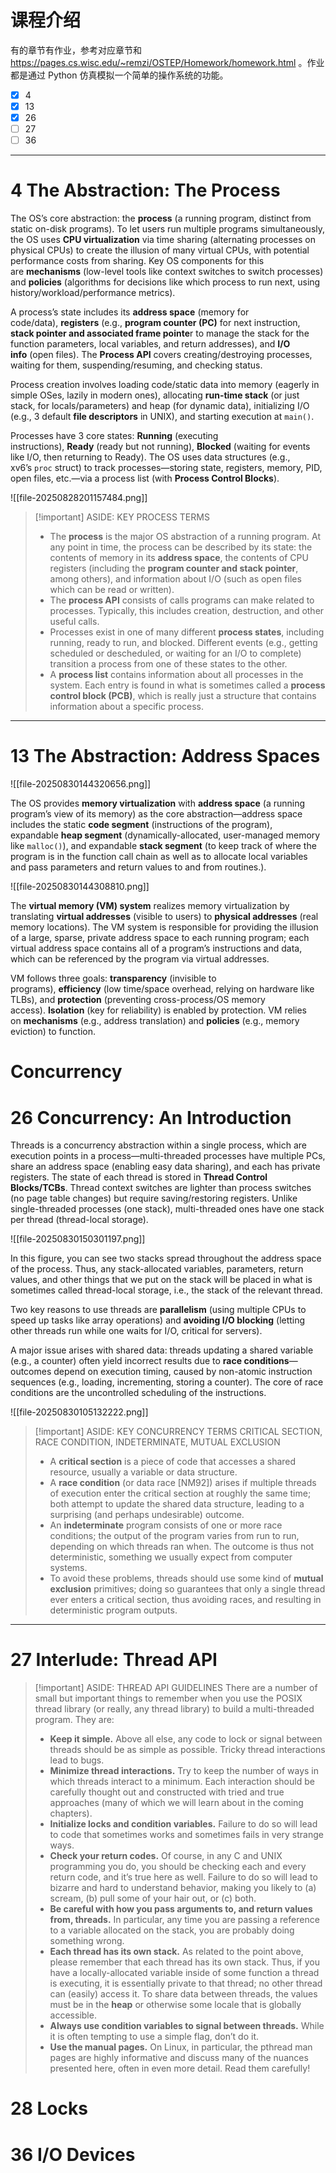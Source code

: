 # 课程介绍

有的章节有作业，参考对应章节和 https://pages.cs.wisc.edu/~remzi/OSTEP/Homework/homework.html 。作业都是通过 Python 仿真模拟一个简单的操作系统的功能。

- [x] 4
- [x] 13
- [x] 26
- [ ] 27
- [ ] 36

---

# 4 The Abstraction: The Process

The OS’s core abstraction: the **process** (a running program, distinct from static on-disk programs). To let users run multiple programs simultaneously, the OS uses **CPU virtualization** via time sharing (alternating processes on physical CPUs) to create the illusion of many virtual CPUs, with potential performance costs from sharing. Key OS components for this are **mechanisms** (low-level tools like context switches to switch processes) and **policies** (algorithms for decisions like which process to run next, using history/workload/performance metrics).

A process’s state includes its **address space** (memory for code/data), **registers** (e.g., **program counter (PC)** for next instruction, **stack pointer and associated frame pointe**r to manage the stack for the function parameters, local variables, and return addresses), and **I/O info** (open files). The **Process API** covers creating/destroying processes, waiting for them, suspending/resuming, and checking status.

Process creation involves loading code/static data into memory (eagerly in simple OSes, lazily in modern ones), allocating **run-time stack** (or just stack, for locals/parameters) and heap (for dynamic data), initializing I/O (e.g., 3 default **file descriptors** in UNIX), and starting execution at `main()`.

Processes have 3 core states: **Running** (executing instructions), **Ready** (ready but not running), **Blocked** (waiting for events like I/O, then returning to Ready). The OS uses data structures (e.g., xv6’s `proc` struct) to track processes—storing state, registers, memory, PID, open files, etc.—via a process list (with **Process Control Blocks**).

![[file-20250828201157484.png]]

> [!important] ASIDE: KEY PROCESS TERMS
> - The **process** is the major OS abstraction of a running program. At any point in time, the process can be described by its state: the contents of memory in its **address space**, the contents of CPU registers (including the **program counter and stack pointer**, among others), and information about I/O (such as open files which can be read or written).
> - The **process API** consists of calls programs can make related to processes. Typically, this includes creation, destruction, and other useful calls.
> - Processes exist in one of many different **process states**, including running, ready to run, and blocked. Different events (e.g., getting scheduled or descheduled, or waiting for an I/O to complete) transition a process from one of these states to the other.
> - A **process list** contains information about all processes in the system. Each entry is found in what is sometimes called a **process control block (PCB)**, which is really just a structure that contains information about a specific process.

---

# 13 The Abstraction: Address Spaces

![[file-20250830144320656.png]]

The OS provides **memory virtualization** with **address space** (a running program’s view of its memory) as the core abstraction—address space includes the static **code segment** (instructions of the program), expandable **heap segment** (dynamically-allocated, user-managed memory like `malloc()`), and expandable **stack segment** (to keep track of where the program is in the function call chain as well as to allocate local variables and pass parameters and return values to and from routines.).

![[file-20250830144308810.png]]

The **virtual memory (VM) system** realizes memory virtualization by translating **virtual addresses** (visible to users) to **physical addresses** (real memory locations). The VM system is responsible for providing the illusion of a large, sparse, private address space to each running program; each virtual address space contains all of a program’s instructions and data, which can be referenced by the program via virtual addresses.

VM follows three goals: **transparency** (invisible to programs), **efficiency** (low time/space overhead, relying on hardware like TLBs), and **protection** (preventing cross-process/OS memory access). **Isolation** (key for reliability) is enabled by protection. VM relies on **mechanisms** (e.g., address translation) and **policies** (e.g., memory eviction) to function.

# Concurrency

# 26 Concurrency: An Introduction

Threads is a concurrency abstraction within a single process, which are execution points in a process—multi-threaded processes have multiple PCs, share an address space (enabling easy data sharing), and each has private registers. The state of each thread is stored in **Thread Control Blocks/TCBs**. Thread context switches are lighter than process switches (no page table changes) but require saving/restoring registers. Unlike single-threaded processes (one stack), multi-threaded ones have one stack per thread (thread-local storage).

![[file-20250830150301197.png]]

In this figure, you can see two stacks spread throughout the address space of the process. Thus, any stack-allocated variables, parameters, return values, and other things that we put on the stack will be placed in what is sometimes called thread-local storage, i.e., the stack of the relevant thread.

Two key reasons to use threads are **parallelism** (using multiple CPUs to speed up tasks like array operations) and **avoiding I/O blocking** (letting other threads run while one waits for I/O, critical for servers).

A major issue arises with shared data: threads updating a shared variable (e.g., a counter) often yield incorrect results due to **race conditions**—outcomes depend on execution timing, caused by non-atomic instruction sequences (e.g., loading, incrementing, storing a counter). The core of race conditions are the uncontrolled scheduling of the instructions.

![[file-20250830105132222.png]]

> [!important] ASIDE: KEY CONCURRENCY TERMS CRITICAL SECTION, RACE CONDITION, INDETERMINATE, MUTUAL EXCLUSION
> - A **critical section** is a piece of code that accesses a shared resource, usually a variable or data structure.
> - A **race condition** (or data race [NM92]) arises if multiple threads of execution enter the critical section at roughly the same time; both attempt to update the shared data structure, leading to a surprising (and perhaps undesirable) outcome.
> - An **indeterminate** program consists of one or more race conditions; the output of the program varies from run to run, depending on which threads ran when. The outcome is thus not deterministic, something we usually expect from computer systems.
> - To avoid these problems, threads should use some kind of **mutual exclusion** primitives; doing so guarantees that only a single thread ever enters a critical section, thus avoiding races, and resulting in deterministic program outputs.

---

# 27 Interlude: Thread API

> [!important] ASIDE: THREAD API GUIDELINES
> There are a number of small but important things to remember when you use the POSIX thread library (or really, any thread library) to build a multi-threaded program. They are:
> - **Keep it simple.** Above all else, any code to lock or signal between threads should be as simple as possible. Tricky thread interactions lead to bugs.
> - **Minimize thread interactions.** Try to keep the number of ways in which threads interact to a minimum. Each interaction should be carefully thought out and constructed with tried and true approaches (many of which we will learn about in the coming chapters).
> - **Initialize locks and condition variables.** Failure to do so will lead to code that sometimes works and sometimes fails in very strange ways.
> - **Check your return codes.** Of course, in any C and UNIX programming you do, you should be checking each and every return code, and it’s true here as well. Failure to do so will lead to bizarre and hard to understand behavior, making you likely to (a) scream, (b) pull some of your hair out, or (c) both.
> - **Be careful with how you pass arguments to, and return values from, threads.** In particular, any time you are passing a reference to a variable allocated on the stack, you are probably doing something wrong.
> - **Each thread has its own stack.** As related to the point above, please remember that each thread has its own stack. Thus, if you have a locally-allocated variable inside of some function a thread is executing, it is essentially private to that thread; no other thread can (easily) access it. To share data between threads, the values must be in the **heap** or otherwise some locale that is globally accessible.
> - **Always use condition variables to signal between threads.** While it is often tempting to use a simple flag, don’t do it.
> - **Use the manual pages.** On Linux, in particular, the pthread man pages are highly informative and discuss many of the nuances presented here, often in even more detail. Read them carefully!

# 28 Locks

# 36 I/O Devices
